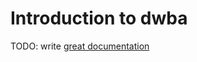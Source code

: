 # Introduction to dwba

TODO: write [great documentation](http://jacobian.org/writing/what-to-write/)
